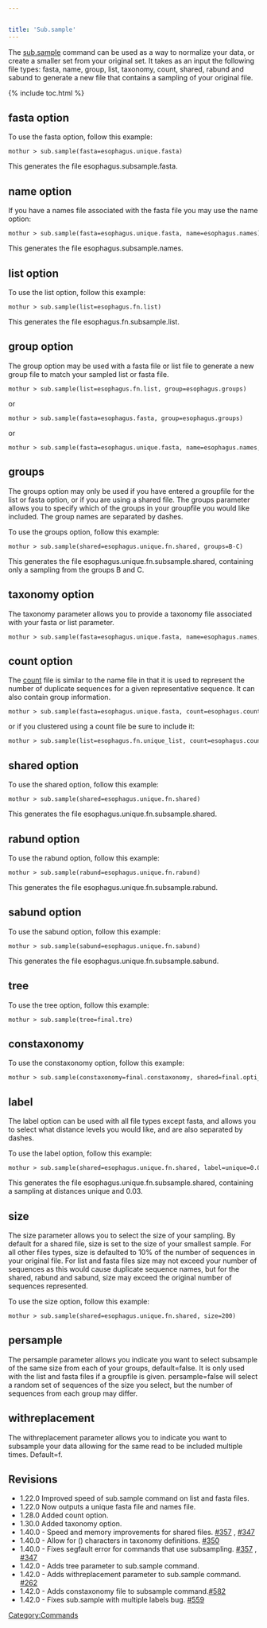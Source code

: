 ```yaml
---


title: 'Sub.sample'
---
```

The [sub.sample](sub.sample) command can be used as a way to
normalize your data, or create a smaller set from your original set. It
takes as an input the following file types: fasta, name, group, list,
taxonomy, count, shared, rabund and sabund to generate a new file that
contains a sampling of your original file.


{% include toc.html %}

## fasta option

To use the fasta option, follow this example:

    mothur > sub.sample(fasta=esophagus.unique.fasta)

This generates the file esophagus.subsample.fasta.

## name option

If you have a names file associated with the fasta file you may use the
name option:

    mothur > sub.sample(fasta=esophagus.unique.fasta, name=esophagus.names)

This generates the file esophagus.subsample.names.

## list option

To use the list option, follow this example:

    mothur > sub.sample(list=esophagus.fn.list)

This generates the file esophagus.fn.subsample.list.

## group option

The group option may be used with a fasta file or list file to generate
a new group file to match your sampled list or fasta file.

    mothur > sub.sample(list=esophagus.fn.list, group=esophagus.groups)

or

    mothur > sub.sample(fasta=esophagus.fasta, group=esophagus.groups)

or

    mothur > sub.sample(fasta=esophagus.unique.fasta, name=esophagus.names, group=esophagus.groups)

## groups

The groups option may only be used if you have entered a groupfile for
the list or fasta option, or if you are using a shared file. The groups
parameter allows you to specify which of the groups in your groupfile
you would like included. The group names are separated by dashes.

To use the groups option, follow this example:

    mothur > sub.sample(shared=esophagus.unique.fn.shared, groups=B-C)

This generates the file esophagus.unique.fn.subsample.shared, containing
only a sampling from the groups B and C.

## taxonomy option

The taxonomy parameter allows you to provide a taxonomy file associated
with your fasta or list parameter.

    mothur > sub.sample(fasta=esophagus.unique.fasta, name=esophagus.names, taxonomy=esophagus.rdp.taxonomy)

## count option

The [ count](Count_File) file is similar to the name file in
that it is used to represent the number of duplicate sequences for a
given representative sequence. It can also contain group information.

    mothur > sub.sample(fasta=esophagus.unique.fasta, count=esophagus.count_table)

or if you clustered using a count file be sure to include it:

    mothur > sub.sample(list=esophagus.fn.unique_list, count=esophagus.count_table)

## shared option

To use the shared option, follow this example:

    mothur > sub.sample(shared=esophagus.unique.fn.shared)

This generates the file esophagus.unique.fn.subsample.shared.

## rabund option

To use the rabund option, follow this example:

    mothur > sub.sample(rabund=esophagus.unique.fn.rabund)

This generates the file esophagus.unique.fn.subsample.rabund.

## sabund option

To use the sabund option, follow this example:

    mothur > sub.sample(sabund=esophagus.unique.fn.sabund)

This generates the file esophagus.unique.fn.subsample.sabund.

## tree

To use the tree option, follow this example:

    mothur > sub.sample(tree=final.tre)

## constaxonomy

To use the constaxonomy option, follow this example:

    mothur > sub.sample(constaxonomy=final.constaxonomy, shared=final.opti_mcc.shared)

## label

The label option can be used with all file types except fasta, and
allows you to select what distance levels you would like, and are also
separated by dashes.

To use the label option, follow this example:

    mothur > sub.sample(shared=esophagus.unique.fn.shared, label=unique=0.03)

This generates the file esophagus.unique.fn.subsample.shared, containing
a sampling at distances unique and 0.03.

## size

The size parameter allows you to select the size of your sampling. By
default for a shared file, size is set to the size of your smallest
sample. For all other files types, size is defaulted to 10% of the
number of sequences in your original file. For list and fasta files size
may not exceed your number of sequences as this would cause duplicate
sequence names, but for the shared, rabund and sabund, size may exceed
the original number of sequences represented.

To use the size option, follow this example:

    mothur > sub.sample(shared=esophagus.unique.fn.shared, size=200)

## persample

The persample parameter allows you indicate you want to select subsample
of the same size from each of your groups, default=false. It is only
used with the list and fasta files if a groupfile is given.
persample=false will select a random set of sequences of the size you
select, but the number of sequences from each group may differ.

## withreplacement

The withreplacement parameter allows you to indicate you want to
subsample your data allowing for the same read to be included multiple
times. Default=f.

## Revisions

-   1.22.0 Improved speed of sub.sample command on list and fasta files.
-   1.22.0 Now outputs a unique fasta file and names file.
-   1.28.0 Added count option.
-   1.30.0 Added taxonomy option.
-   1.40.0 - Speed and memory improvements for shared files.
    [\#357](https://github.com/mothur/mothur/issues/357) ,
    [\#347](https://github.com/mothur/mothur/issues/347)
-   1.40.0 - Allow for () characters in taxonomy definitions.
    [\#350](https://github.com/mothur/mothur/issues/350)
-   1.40.0 - Fixes segfault error for commands that use subsampling.
    [\#357](https://github.com/mothur/mothur/issues/357) ,
    [\#347](https://github.com/mothur/mothur/issues/347)
-   1.42.0 - Adds tree parameter to sub.sample command.
-   1.42.0 - Adds withreplacement parameter to sub.sample command.
    [\#262](https://github.com/mothur/mothur/issues/262)
-   1.42.0 - Adds constaxonomy file to subsample
    command.[\#582](https://github.com/mothur/mothur/issues/582)
-   1.42.0 - Fixes sub.sample with multiple labels bug.
    [\#559](https://github.com/mothur/mothur/issues/559)

[Category:Commands](Category:Commands)
